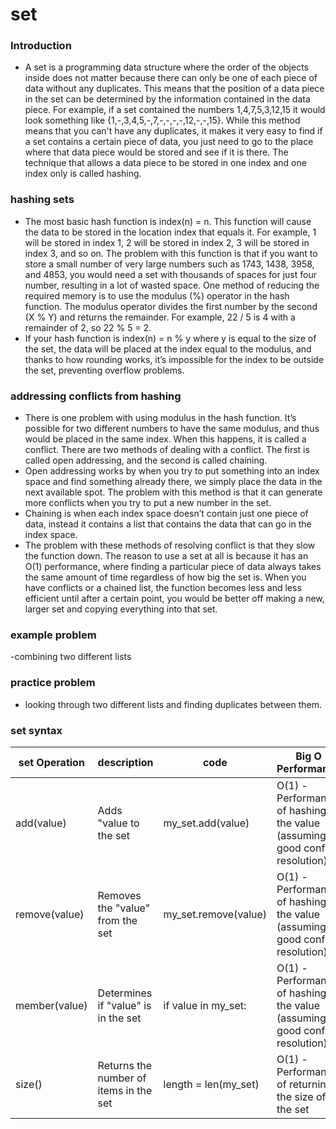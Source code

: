 # set
### Introduction
- A set is a programming data structure where the order of the objects inside does not matter because there can only be one of each piece of data without any duplicates. This means that the position of a data piece in the set can be determined by the information contained in the data piece. For example, if a set contained the numbers 1,4,7,5,3,12,15 it would look something like {1,-,3,4,5,-,7,-,-,-,-,12,-,-,15}. While this method means that you can't have any duplicates, it makes it very easy to find if a set contains a certain piece of data, you just need to go to the place where that data piece would be stored and see if it is there. The technique that allows a data piece to be stored in one index and one index only is called hashing.

### hashing sets
- The most basic hash function is index(n) = n. This function will cause the data to be stored in the location index that equals it. For example, 1 will be stored in index 1, 2 will be stored in index 2, 3 will be stored in index 3, and so on.  The problem with this function is that if you want to store a small number of very large numbers such as 1743, 1438, 3958, and 4853, you would need a set with thousands of spaces for just four number, resulting in a lot of wasted space. One method of reducing the required memory is to use the modulus (%) operator in the hash function. The modulus operator divides the first number by the second (X % Y) and returns the remainder. For example, 22 / 5 is 4 with a remainder of 2, so 22 % 5 = 2.  
- If your hash function is index(n) = n % y where y is equal to the size of the set, the data will be placed at the index equal to the modulus, and thanks to how rounding works, it’s impossible for the index to be outside the set, preventing overflow problems.

### addressing conflicts from hashing
- There is one problem with using modulus in the hash function. It’s possible for two different numbers to have the same modulus, and thus would be placed in the same index. When this happens, it is called a conflict. There are two methods of dealing with a conflict. The first is called open addressing, and the second is called chaining.
- Open addressing works by when you try to put something into an index space and find something already there, we simply place the data in the next available spot. The problem with this method is that it can generate more conflicts when you try to put a new number in the set.
- Chaining is when each index space doesn’t contain just one piece of data, instead it contains a list that contains the data that can go in the index space.
- The problem with these methods of resolving conflict is that they slow the function down. The reason to use a set at all is because it has an O(1) performance, where finding a particular piece of data always takes the same amount of time regardless of how big the set is. When you have conflicts or a chained list, the function becomes less and less efficient until after a certain point, you would be better off making a new, larger set and copying everything into that set.

### example problem
-combining two different lists
### practice problem
- looking through two different lists and finding duplicates between them.

### set syntax

set Operation  |  description  | code                 | Big O Performance
---------------|---------------|----------------------|----------------
add(value) | Adds "value to the set | my_set.add(value) | O(1) - Performance of hashing the value (assuming good conflict resolution) 
| remove(value) | Removes the "value" from the set | my_set.remove(value) | O(1) - Performance of hashing the value (assuming good conflict resolution) | 
member(value) | Determines if "value" is in the set | if value in my_set: | O(1) - Performance of hashing the value (assuming good conflict resolution) | 
size() | Returns the number of items in the set | length = len(my_set) | O(1) - Performance of returning the size of the set| 




















